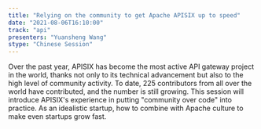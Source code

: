 ```yaml
---
title: "Relying on the community to get Apache APISIX up to speed"
date: "2021-08-06T16:10:00" 
track: "api"
presenters: "Yuansheng Wang"
stype: "Chinese Session"
---
```

Over the past year, APISIX has become the most active API gateway project in the world, thanks not only to its technical advancement but also to the high level of community activity. To date, 225 contributors from all over the world have contributed, and the number is still growing.
 This session will introduce APISIX's experience in putting "community over code" into practice. As an idealistic startup, how to combine with Apache culture to make even startups grow fast.